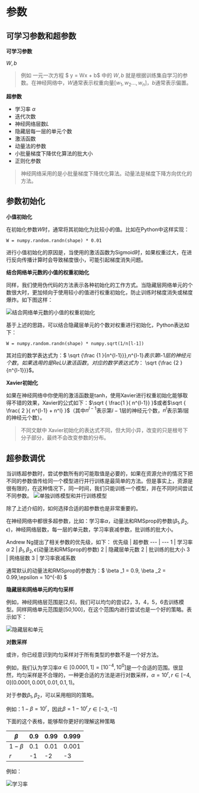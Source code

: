# 参数

## 可学习参数和超参数

**可学习参数**

$W,b$
> 例如 一元一次方程 $ y = Wx + b$ 中的 $W,b$ 就是根据训练集自学习的参数。在神经网络中，$W$通常表示权重向量$[w_1, w_2...,w_n]$，$b$通常表示偏置。

**超参数**

- 学习率 $\alpha$ 
- 迭代次数
- 神经网络层数$L$
- 隐藏层每一层的单元个数
- 激活函数
- 动量法的参数
- 小批量梯度下降优化算法的批大小
- 正则化参数

> 神经网络采用的是小批量梯度下降优化算法。动量法是梯度下降方向优化的方法。

## 参数初始化

**小值初始化**

在初始化参数$W$时，通常将其初始化为比较小的值。比如在Python中这样实现：
``` 
W = numpy.random.randn(shape) * 0.01
```

进行小值初始化的原因是，当使用的激活函数为Sigmoid时，如果权重过大，在进行反向传播计算时会导致梯度很小，可能引起梯度消失问题。

**结合网络单元数的小值的权重初始化**

同样，我们使用伪代码的方法表示各种初始化的工作方式。当隐藏层网络单元的个数很大时，更加倾向于使用较小的值进行权重初始化，防止训练时梯度消失或梯度爆炸。如下图这样：

![结合网络单元数的小值的权重初始化](https://createmomo.github.io/2018/01/23/Super-Machine-Learning-Revision-Notes/weight_init.png)

基于上述的思路，可以结合隐藏层单元的个数对权重进行初始化，Python表达如下：
```
W = numpy.random.randn(shape) * numpy.sqrt(1/n[l-1])
```
其对应的数学表达式为：$ \sqrt {\frac {1 }{n^{l-1}}}$,$n^{l-1}$表示第$l-1$层的神经元个数，如果选用的是ReLU激活函数，对应的数学表达式为：$ \sqrt {\frac {2 }{n^{l-1}}}$。



**Xavier初始化**

如果在神经网络中你使用的激活函数是tanh，使用Xavier进行权重初始化能够取得不错的效果，Xavier的公式如下：$\sqrt { \frac{1 }{ n^{l-1}} }$或者$\sqrt { \frac{ 2 }{ n^{l-1} + n^l} }$（其中$n^{l-1}$表示第$l-1$层的神经元个数，$n^l$表示第$l$层的神经元个数）。

> 不同文献中 Xavier初始化的表达式不同，但大同小异，改变的只是根号下分子部分，最终不会改变参数的分布。

## 超参数调优
当训练超参数时，尝试参数所有的可能取值是必要的，如果在资源允许的情况下把不同的参数值传给同一个模型进行并行训练是最简单的方法。但是事实上，资源是很有限的，在这种情况下，同一时间，我们只能训练一个模型，并在不同时间尝试不同参数。
![单独训练模型和并行训练模型](https://createmomo.github.io/2018/01/23/Super-Machine-Learning-Revision-Notes/hyper_parameter_tuning.png)

除了上述介绍的，如何选择合适的超参数也是非常重要的。

在神经网络中都很多超参数，比如：学习率$\alpha$，动量法和RMSprop的参数($\beta _1,\beta _2,\epsilon$)，神经网络层数，每一层的单元数，学习率衰减参数，批训练的批大小。

Andrew Ng提出了相关参数的优先级，如下：
优先级 | 超参数
--- | ---
1 | 学习率$\alpha$
2 | $\beta _1,\beta _2,\epsilon$(动量法和RMSprop的参数)
2 | 隐藏层单元数
2 | 批训练的批大小
3 | 网络层数
3 | 学习率衰减系数

通常默认的动量法和RMSprop的参数为：$ \beta _1 = 0.9, \beta _2 = 0.99,\epsilon = 10^{-8} $

**隐藏层和网络单元的均匀采样**

例如，神经网络层范围是[2,6]，我们可以均匀的尝试2，3，4，5，6去训练模型。同样网络单元范围是[50,100]，在这个范围内进行尝试也是一个好的策略。表示如下：

![隐藏层和单元](https://createmomo.github.io/2018/01/23/Super-Machine-Learning-Revision-Notes/hyper_parameter_tuning_units_and_layers.png)

**对数采样**

或许，你已经意识到均匀采样对于所有类型的参数不是一个好方法。

例如，我们认为学习率$\alpha \in [0.0001,1] = [10^{-4},10^0]$是一个合适的范围。很显然，均匀采样是不合理的，一种更合适的方法是进行对数采样，$\alpha= 10^r,r\in [-4,0] (0.0001, 0.001, 0.01, 0.1,1)$。

对于参数$\beta _1, \beta _2$，可以采用相同的策略。

例如：$1- \beta= 10 ^r$，因此$\beta = 1- 10^r$,$r \in [-3,-1]$

下面的这个表格，能够帮你更好的理解这种策略

$\beta$ | 0.9 | 0.99 | 0.999
--- | ---| --- | ---
$1 - \beta$ | 0.1 | 0.01 | 0.001
$r$ | -1 | -2 | -3

例如：

![学习率](https://createmomo.github.io/2018/01/23/Super-Machine-Learning-Revision-Notes/hyper_parameter_tuning_alpha_and_beta.png)
